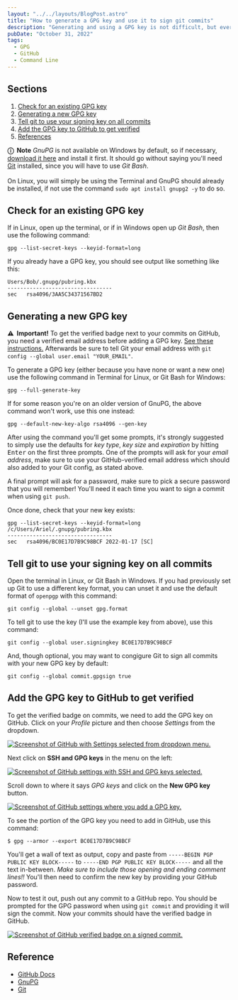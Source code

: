 ```yaml
---
layout: "../../layouts/BlogPost.astro"
title: "How to generate a GPG key and use it to sign git commits"
description: "Generating and using a GPG key is not difficult, but every time I need to remember how to do it to sign my commits from a new machine, I need to go through several pages of explanation on GitHub. So I made myself a terse and concise one-page quick guide, here it is."
pubDate: "October 31, 2022"
tags:
  - GPG
  - GitHub
  - Command Line
---
```


## Sections

1. [Check for an existing GPG key](#check)
2. [Generating a new GPG key](#generate)
3. [Tell git to use your signing key on all commits](#tell)
4. [Add the GPG key to GitHub to get verified](#add)
5. [References](#ref)

<div class="note">
  <b>ⓘ &nbsp;Note</b>
  <i>GnuPG</i> is not available on Windows by default, so if necessary, <a href="https://www.gnupg.org/download" target="_blank">download it here</a> and install it first. It should go without saying you'll need <a href="https://git-scm.com/downloads" target="_blank">Git</a> installed, since you will have to use <i>Git Bash</i>.<br><br>On Linux, you will simply be using the Terminal and GnuPG should already be installed, if not use the command <code>sudo apt install gnupg2 -y</code> to do so.
</div>

<div id='check' />

## Check for an existing GPG key

If in Linux, open up the terminal, or if in Windows open up _Git Bash_, then use the following command:

```shell
gpg --list-secret-keys --keyid-format=long
```

If you already have a GPG key, you should see output like something like this:

```shell
Users/Bob/.gnupg/pubring.kbx
---------------------------------
sec   rsa4096/3AA5C34371567BD2
```

<div id='generate' />

## Generating a new GPG key

<div class="alert">
  <b>&#x26a0;&#xfe0f; &nbsp;Important!</b> To get the verified badge next to your commits on GitHub, you need a verified email address before adding a GPG key. <a href="https://docs.github.com/en/get-started/signing-up-for-github/verifying-your-email-address" target="_blank">See these instructions.</a> Afterwards be sure to tell Git your email address with <code>git config --global user.email "YOUR_EMAIL"</code>.
</div>

To generate a GPG key (either because you have none or want a new one) use the following command in Terminal for Linux, or Git Bash for Windows:

```shell
gpg --full-generate-key
```

If for some reason you're on an older version of GnuPG, the above command won't work, use this one instead:

```shell
gpg --default-new-key-algo rsa4096 --gen-key
```

After using the command you'll get some prompts, it's strongly suggested to simply use the defaults for _key type_, _key size_ and _expiration_ by hitting <kbd>Enter</kbd> on the first three prompts. One of the prompts will ask for your _email address_, make sure to use your GitHub-verified email address which should also added to your Git config, as stated above.

A final prompt will ask for a password, make sure to pick a secure password that you will remember! You'll need it each time you want to sign a commit when using `git push`.

Once done, check that your new key exists:

```shell
gpg --list-secret-keys --keyid-format=long
/c/Users/Ariel/.gnupg/pubring.kbx
---------------------------------
sec   rsa4096/BC0E17D7B9C98BCF 2022-01-17 [SC]
```

<div id='tell' />

## Tell git to use your signing key on all commits

Open the terminal in Linux, or Git Bash in Windows. If you had previously set up Git to use a different key format, you can unset it and use the default format of `openpgp` with this command:

```shell
git config --global --unset gpg.format
```

To tell git to use the key (I'll use the example key from above), use this command:

```shell
git config --global user.signingkey BC0E17D7B9C98BCF
```

And, though optional, you may want to congigure Git to sign all commits with your new GPG key by default:

```shell
git config --global commit.gpgsign true
```

<div id='add' />

## Add the GPG key to GitHub to get verified

To get the verified badge on commits, we need to add the GPG key on GitHub. Click on your _Profile_ picture and then choose _Settings_ from the dropdown.

<a href="/img/blog/gh1.png" target="_blank"><img src="/img/blog/gh1.png" alt="Screenshot of GitHub with Settings selected from dropdown menu."></a>

Next click on **SSH and GPG keys** in the menu on the left:

<a href="/img/blog/gh2.png" target="_blank"><img src="/img/blog/gh2.png" alt="Screenshot of GitHub settings with SSH and GPG keys selected."></a>

Scroll down to where it says _GPG keys_ and click on the **New GPG key** button.

<a href="/img/blog/gh-gpg1png" target="_blank"><img src="/img/blog/gh-gpg1.png" alt="Screenshot of GitHub settings where you add a GPG key."></a>

To see the portion of the GPG key you need to add in GitHub, use this command:

```shell
$ gpg --armor --export BC0E17D7B9C98BCF
```

You'll get a wall of text as output, copy and paste from `-----BEGIN PGP PUBLIC KEY BLOCK-----` to `-----END PGP PUBLIC KEY BLOCK-----` and all the text in-between. _Make sure to include those opening and ending comment lines!!_ You'll then need to confirm the new key by providing your GitHub password.

Now to test it out, push out any commit to a GitHub repo. You should be prompted for the GPG password when using `git commit` and providing it will sign the commit. Now your commits should have the verified badge in GitHub.

<a href="/img/blog/gh-gpg2.png" target="_blank"><img src="/img/blog/gh-gpg2.png" alt="Screenshot of GitHub verified badge on a signed commit."></a>

<div id='ref' />

## Reference

- <a href="https://docs.github.com/en/authentication/managing-commit-signature-verification" target="_blank">GitHub Docs</a>
- <a href="https://www.gnupg.org/download" target="_blank">GnuPG</a>
- <a href="https://git-scm.com/downloads" target="_blank">Git</a>
